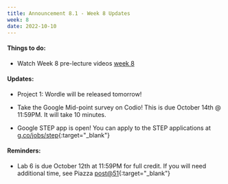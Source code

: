 ```yaml
---
title: Announcement 8.1 - Week 8 Updates
week: 8
date: 2022-10-10
---
```

#### Things to do:

* Watch Week 8 pre-lecture videos [week 8](https://hucs0.org/schedule/#week-8)

#### Updates:

* Project 1: Wordle will be released tomorrow!

* Take the Google Mid-point survey on Codio! This is due October 14th @ 11:59PM.
It will take 10 minutes.

* Google STEP app is open! You can apply to the STEP applications at [g.co/jobs/step](https://g.co/jobs/step){:target="_blank"}


#### Reminders:

* Lab 6 is due October 12th at 11:59PM for full credit. If you will need additional time, see Piazza [post@51](https://piazza.com/class/l6vgfi5d80x6rz/post/51){:target="_blank"}

